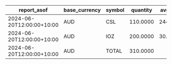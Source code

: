 | report_asof | base_currency | symbol | quantity | avg_cost | cost_base | price | market_value | weight_pct | price_source | price_asof | price_stale |
| --- | --- | --- | --- | --- | --- | --- | --- | --- | --- | --- | --- |
| 2024-06-20T12:00:00+10:00 | AUD | CSL | 110.0000 | 244.6725 | 26913.9700 | 255.4500 | 28099.5000 | 81.8285 | manual | 2024-06-20T10:00:00+10:00 | false |
| 2024-06-20T12:00:00+10:00 | AUD | IOZ | 200.0000 | 30.0625 | 6012.5000 | 31.2000 | 6240.0000 | 18.1715 | manual | 2024-06-20T11:00:00+10:00 | false |
| 2024-06-20T12:00:00+10:00 | AUD | TOTAL | 310.0000 |  | 32926.4700 |  | 34339.5000 | 100.0000 |  |  |  |
